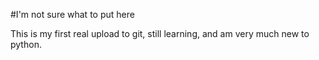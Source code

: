 #I'm not sure what to put here

This is my first real upload to git, still learning, and am very much new to python.
